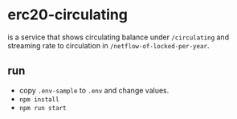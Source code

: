 erc20-circulating
=================

is a service that shows circulating balance under `/circulating`
and streaming rate to circulation in `/netflow-of-locked-per-year`.

run
---

- copy `.env-sample` to `.env` and change values.
- `npm install`
- `npm run start`
